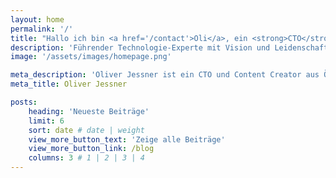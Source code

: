 ```yaml
---
layout: home
permalink: '/'
title: "Hallo ich bin <a href='/contact'>Oli</a>, ein <strong>CTO</strong> und <em>Content Creator</em>."
description: 'Führender Technologie-Experte mit Vision und Leidenschaft für Innovationen 🚀🦾'
image: '/assets/images/homepage.png'

meta_description: 'Oliver Jessner ist ein CTO und Content Creator aus Österreich.'
meta_title: Oliver Jessner

posts:
    heading: 'Neueste Beiträge'
    limit: 6
    sort: date # date | weight
    view_more_button_text: 'Zeige alle Beiträge'
    view_more_button_link: /blog
    columns: 3 # 1 | 2 | 3 | 4
---
```


